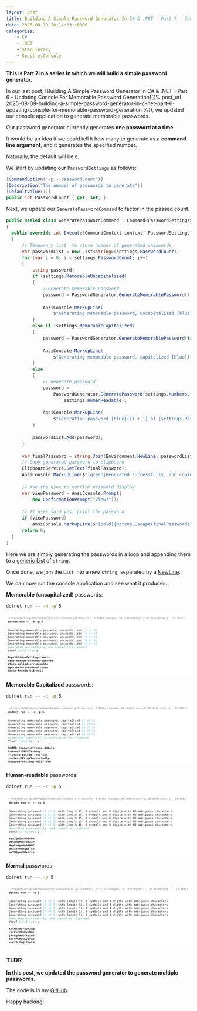```yaml
---
layout: post
title: Building A Simple Password Generator In C# & .NET - Part 7 - Generating Multiple Passwords
date: 2025-08-10 20:14:13 +0300
categories:
    - C#
    - .NET
    - StarLibrary
    - Spectre.Console
---
```


**This is Part 7 in a series in which we will build a simple password generator.**

In our last post, [Building A Simple Password Generator In C# & .NET - Part 6 - Updating Console For Memorable Password Generation]({% post_url 2025-08-09-building-a-simple-password-generator-in-c-net-part-6-updating-console-for-memorable-password-generation %}), we updated our console application to generate memorable passwords.

Our password generator currently generates **one password at a time**.

It would be an idea if we could tell it how many to generate as a **command line argument**, and it generates the specified number. 

Naturally, the default will be `0`.

We start by updating our `PasswordSettings` as follows:

```c#
[CommandOption("-p|--passwordCount")]
[Description("The number of passwords to generate")]
[DefaultValue(1)]
public int PasswordCount { get; set; }
```

Next, we update our `GeneratePasswordCommand` to factor in the passed count.

```c#
public sealed class GeneratePasswordCommand : Command<PasswordSettings>
{
  public override int Execute(CommandContext context, PasswordSettings settings)
  {
      // Temporary list  to store number of generated passwords
      var passwordList = new List<string>(settings.PasswordCount);
      for (var i = 0; i < settings.PasswordCount; i++)
      {
          string password;
          if (settings.MemorableUncapitalized)
          {
              //Generate memorable password
              password = PasswordGenerator.GenerateMemorablePassword();

              AnsiConsole.MarkupLine(
                  $"Generating memorable password, uncapitalized [blue]({i + 1} of {settings.PasswordCount})[/]");
          }
          else if (settings.MemorableCapitalized)
          {
              password = PasswordGenerator.GenerateMemorablePassword(true);

              AnsiConsole.MarkupLine(
                  $"Generating memorable password, capitalized [blue]({i + 1} of {settings.PasswordCount})[/]");
          }
          else
          {
              // Generate password
              password =
                  PasswordGenerator.GeneratePassword(settings.Numbers, settings.Symbols, settings.PasswordLength,
                      settings.HumanReadable);

              AnsiConsole.MarkupLine(
                  $"Generating password [blue]({i + 1} of {settings.PasswordCount})[/] with length {settings.PasswordLength}, {settings.Symbols} symbols and {settings.Numbers} digits with {(settings.HumanReadable ? "NO " : "")}ambiguous characters");
          }

          passwordList.Add(password);
      }

      var finalPassword = string.Join(Environment.NewLine, passwordList);
      // Copy generated password to clipboard
      ClipboardService.SetText(finalPassword);
      AnsiConsole.MarkupLine($"[green]Generated successfully, and copied to clipboard[/]");

      // Ask the user to confirm password display
      var viewPassword = AnsiConsole.Prompt(
          new ConfirmationPrompt("View?"));

      // If user said yes, print the password
      if (viewPassword)
          AnsiConsole.MarkupLine($"[bold]{Markup.Escape(finalPassword)}[/]");
      return 0;
  }
}
```

Here we are simply generating the passwords in a loop and appending them to a [generic List](https://learn.microsoft.com/en-us/dotnet/api/system.collections.generic.list-1?view=net-9.0) of `string`.

Once done, we join the `List` into a new `string`, separated by a [NewLine](https://learn.microsoft.com/en-us/dotnet/api/system.environment.newline?view=net-9.0#system-environment-newline).

We can now run the console application and see what it produces.

**Memorable** (**uncapitalized**) passwords:

```bash
dotnet run -- -m -p 5
```

![MemorableNormal](../images/2025/08/MemorableNormal.png)

**Memorable Capitalized** passwords:

```bash
dotnet run -- -c -p 5
```

![MemorableCapitalizedBatch](../images/2025/08/MemorableCapitalizedBatch.png)

**Human-readable** passwords:

```bash
dotnet run -- -r -p 5
```

![HumanReable](../images/2025/08/HumanReable.png)

**Normal** passwords:

```bash
dotnet run -- -p 5
```

![NormalBatch](../images/2025/08/NormalBatch.png)

### TLDR

**In this post, we updated the password generator to generate multiple passwords.**

The code is in my [GitHub](https://github.com/conradakunga/BlogCode/tree/master/PassGen).

Happy hacking!
